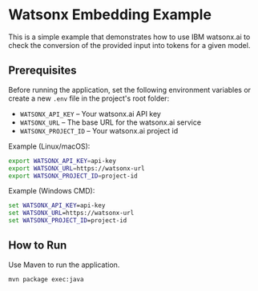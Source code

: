 # Watsonx Embedding Example

This is a simple example that demonstrates how to use IBM watsonx.ai to check the conversion of the provided input into tokens for a given model.

## Prerequisites

Before running the application, set the following environment variables or create a new `.env` file in the project's root folder:

- `WATSONX_API_KEY` – Your watsonx.ai API key
- `WATSONX_URL` – The base URL for the watsonx.ai service
- `WATSONX_PROJECT_ID` – Your watsonx.ai project id

Example (Linux/macOS):
```bash
export WATSONX_API_KEY=api-key
export WATSONX_URL=https://watsonx-url
export WATSONX_PROJECT_ID=project-id
```

Example (Windows CMD):
```cmd
set WATSONX_API_KEY=api-key
set WATSONX_URL=https://watsonx-url
set WATSONX_PROJECT_ID=project-id
```
## How to Run
Use Maven to run the application. 
```bash
mvn package exec:java 
```